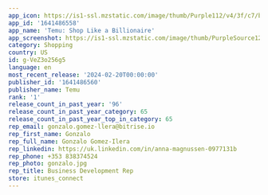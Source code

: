 ```yaml
---
app_icon: https://is1-ssl.mzstatic.com/image/thumb/Purple112/v4/3f/c7/b3/3fc7b3c2-047a-d098-b4d7-bdb6211fe8ed/AppIcon-1x_U007emarketing-0-7-0-0-P3-85-220.png/1024x1024bb.png
app_id: '1641486558'
app_name: 'Temu: Shop Like a Billionaire'
app_screenshot: https://is1-ssl.mzstatic.com/image/thumb/PurpleSource122/v4/3e/5a/bb/3e5abb3e-3351-ddcf-2ca4-a43b8c325be4/b44bdf85-0114-4f65-9b80-18dd659d818a_a50570ff-77e9-4de6-a709-75d97a7295cb.jpg/1284x2778bb.png
category: Shopping
country: US
id: g-VeZ3o256g5
language: en
most_recent_release: '2024-02-20T00:00:00'
publisher_id: '1641486560'
publisher_name: Temu
rank: '1'
release_count_in_past_year: '96'
release_count_in_past_year_category: 65
release_count_in_past_year_top_in_category: 65
rep_email: gonzalo.gomez-llera@bitrise.io
rep_first_name: Gonzalo
rep_full_name: Gonzalo Gomez-Ilera
rep_linkedin: https://uk.linkedin.com/in/anna-magnussen-0977131b
rep_phone: +353 838374524
rep_photo: gonzalo.jpg
rep_title: Business Development Rep
store: itunes_connect
---
```

